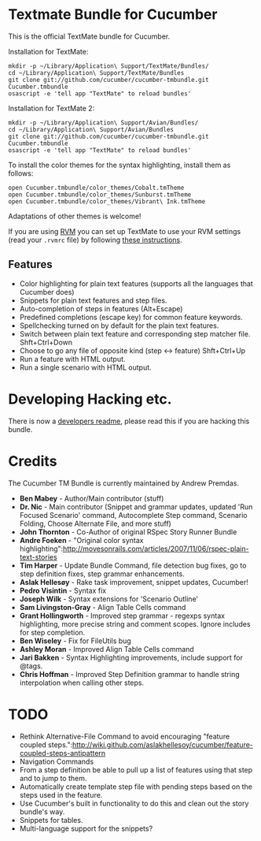 Textmate Bundle for Cucumber
============================

This is the official TextMate bundle for Cucumber.

Installation for TextMate:

    mkdir -p ~/Library/Application\ Support/TextMate/Bundles/
    cd ~/Library/Application\ Support/TextMate/Bundles
    git clone git://github.com/cucumber/cucumber-tmbundle.git Cucumber.tmbundle
    osascript -e 'tell app "TextMate" to reload bundles'

Installation for TextMate 2:

    mkdir -p ~/Library/Application\ Support/Avian/Bundles/
    cd ~/Library/Application\ Support/Avian/Bundles
    git clone git://github.com/cucumber/cucumber-tmbundle.git Cucumber.tmbundle
    osascript -e 'tell app "TextMate" to reload bundles'

To install the color themes for the syntax highlighting, install them as follows:

    open Cucumber.tmbundle/color_themes/Cobalt.tmTheme
    open Cucumber.tmbundle/color_themes/Sunburst.tmTheme
    open Cucumber.tmbundle/color_themes/Vibrant\ Ink.tmTheme

Adaptations of other themes is welcome!

If you are using [RVM](http://rvm.io/) you can set up TextMate to use your RVM settings (read your `.rvmrc` file) by following [these instructions](http://rvm.io/integration/textmate/). 

Features
--------

* Color highlighting for plain text features (supports all the languages that Cucumber does)
* Snippets for plain text features and step files.
* Auto-completion of steps in features (Alt+Escape)
* Predefined completions (escape key) for common feature keywords.
* Spellchecking turned on by default for the plain text features.
* Switch between plain text feature and corresponding step matcher file. Shft+Ctrl+Down
* Choose to go any file of opposite kind (step <-> feature) Shft+Ctrl+Up
* Run a feature with HTML output.
* Run a single scenario with HTML output.


Developing Hacking etc.
=======================

There is now a [developers readme](http://github.com/cucumber/cucumber-tmbundle/blob/master/DEV_README.markdown), please read this if you are hacking this bundle.


Credits
=======

The Cucumber TM Bundle is currently maintained by Andrew Premdas.

* **Ben Mabey** - Author/Main contributor (stuff)
* **Dr. Nic** - Main contributor (Snippet and grammar updates, updated 'Run Focused Scenario' command, Autocomplete Step command, Scenario Folding, Choose Alternate File, and more stuff)
* **John Thornton** - Co-Author of original RSpec Story Runner Bundle
* **Andre Foeken** - "Original color syntax highlighting":http://movesonrails.com/articles/2007/11/06/rspec-plain-text-stories
* **Tim Harper** - Update Bundle Command, file detection bug fixes, go to step definition fixes, step grammar enhancements.
* **Aslak Hellesøy** - Rake task improvement, snippet updates, Cucumber! 
* **Pedro Visintin** - Syntax fix
* **Joseph Wilk** - Syntax extensions for 'Scenario Outline'
* **Sam Livingston-Gray** - Align Table Cells command
* **Grant Hollingworth** - Improved step grammar - regexps syntax highlighting, more precise string and comment scopes. Ignore includes for step completion.
* **Ben Wiseley** - Fix for FileUtils bug
* **Ashley Moran** - Improved Align Table Cells command
* **Jari Bakken** - Syntax Highlighting improvements, include support for @tags.
* **Chris Hoffman** - Improved Step Definition grammar to handle string interpolation when calling other steps.

TODO
====

* Rethink Alternative-File Command to avoid encouraging "feature coupled steps.":http://wiki.github.com/aslakhellesoy/cucumber/feature-coupled-steps-antipattern
* Navigation Commands
* From a step definition be able to pull up a list of features using that step and to jump to them.
* Automatically create template step file with pending steps based on the steps used in the feature.
* Use Cucumber's built in functionality to do this and clean out the story bundle's way.
* Snippets for tables.
* Multi-language support for the snippets?

